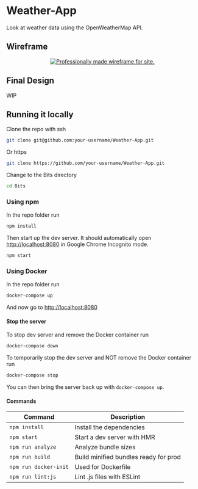 # Weather-App

Look at weather data using the OpenWeatherMap API.

## Wireframe

<p align="center">
    <a href="https://anordinaryusername.github.io/Bits/">
        <img alt="Professionally made wireframe for site." src="https://i.imgur.com/6cF7FzA_d.webp?maxwidth=760&fidelity=grand">
    </a>
</p>

## Final Design

WIP

## Running it locally

Clone the repo with ssh

```bash
git clone git@github.com:your-username/Weather-App.git
```

Or https

```bash
git clone https://github.com/your-username/Weather-App.git
```

Change to the Bits directory

```bash
cd Bits
```

### Using npm

In the repo folder run

```bash
npm install
```

Then start up the dev server. It should automatically open [http://localhost:8080](http://localhost:8080) in Google Chrome Incognito mode.

```bash
npm start
```

### Using Docker

In the repo folder run

```bash
docker-compose up
```

And now go to [http://localhost:8080](http://localhost:8080)

#### Stop the server

To stop dev server and remove the Docker container run

```bash
docker-compose down
```

To temporarily stop the dev server and NOT remove the Docker container run

```bash
docker-compose stop
```

You can then bring the server back up with `docker-compose up`.

#### Commands

| Command               | Description                           |
| --------------------- | ------------------------------------- |
| `npm install`         | Install the dependencies              |
| `npm start`           | Start a dev server with HMR           |
| `npm run analyze`     | Analyze bundle sizes                  |
| `npm run build`       | Build minified bundles ready for prod |
| `npm run docker-init` | Used for Dockerfile                   |
| `npm run lint:js`     | Lint .js files with ESLint            |
